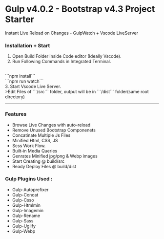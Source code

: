 # Gulp v4.0.2 - Bootstrap v4.3 Project Starter
Instant Live Reload on Changes - GulpWatch + Vscode LiveServer

### Installation + Start
1. Open Build Folder inside Code editor (Ideally Vscode).
2. Run Following Commands in Integrated Terminal.
<br>
```npm install```
<br>
```npm run watch```
<br>
3. Start Vscode Live Server.
<br>
>Edit Files of ```/src``` folder, output will be in ```/dist``` folder(same root directory)
<hr>

### Features
- Browse Live Changes with auto-reload
- Remove Unused Bootstrap Componenets
- Concatinate Multiple Js Files
- Minified Html, CSS, JS
- Scss Work Flow.
- Built-in Media Queries
- Genrates Minified jpg/png & Webp images
- Start Creating @ build/src
- Ready Deploy Files @ build/dist

### Gulp Plugins Used :
- Gulp-Autoprefixer
- Gulp-Concat
- Gulp-Csso
- Gulp-Htmlmin
- Gulp-Imagemin
- Gulp-Rename
- Gulp-Sass
- Gulp-Uglify
- Gulp-Webp
